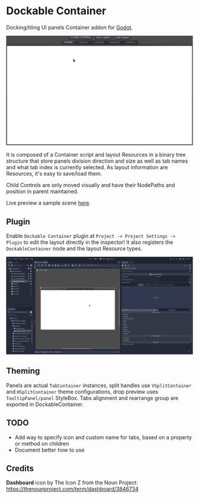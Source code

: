 # Dockable Container
Docking/tiling UI panels Container addon for [Godot](https://godotengine.org/).

![](screenshots/video1.gif)

It is composed of a Container script and layout Resources in a binary tree
structure that store panels division direction and size as well as tab names
and what tab index is currently selected. As layout information are Resources,
it's easy to save/load them.

Child Controls are only moved visually and have their NodePaths and position in
parent maintained.

Live preview a sample scene [here](https://gilzoide.github.io/godot-dockable-container/).


## Plugin
Enable `Dockable Container` plugin at `Project -> Project Settings -> Plugin`
to edit the layout directly in the inspector! It also registers the
`DockableContainer` node and the layout Resource types.

![](screenshots/video-editor.gif)


## Theming
Panels are actual `TabContainer` instances, split handles use `VSplitContainer` and
`HSplitContainer` theme configurations, drop preview uses `TooltipPanel/panel` StyleBox.
Tabs alignment and rearrange group are exported in DockableContainer.


## TODO
- Add way to specify icon and custom name for tabs, based on a property or method on children
- Document better how to use


## Credits
**Dashboard** icon by The Icon Z from the Noun Project: https://thenounproject.com/term/dashboard/3846734
